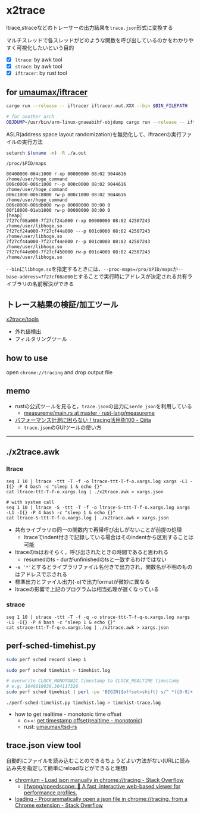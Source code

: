 # x2trace

ltrace,straceなどのトレーサーの出力結果を`trace.json`形式に変換する

マルチスレッドで各スレッドがどのような関数を呼び出しているのかをわかりやすく可視化したいという目的

* [x] `ltrace`: by awk tool
* [x] `strace`: by awk tool
* [x] `iftracer`: by rust tool

## for [umaumax/iftracer]( https://github.com/umaumax/iftracer/tree/master/ )
``` bash
cargo run --release -- iftracer iftracer.out.XXX --bin $BIN_FILEPATH

# for another arch
OBJDUMP=/usr/bin/arm-linux-gnueabihf-objdump cargo run --release -- iftracer iftracer.out.XXX --bin $BIN_FILEPATH
```

ASLR(address space layout randomization)を無効化して、iftracerの実行ファイルの実行方法
``` bash
setarch $(uname -m) -R ./a.out
```

`/proc/$PID/maps`
``` log
00400000-004c1000 r-xp 00000000 08:02 9044616                            /home/user/hoge_command
006c0000-006c1000 r--p 000c0000 08:02 9044616                            /home/user/hoge_command
006c1000-006c8000 rw-p 000c1000 08:02 9044616                            /home/user/hoge_command
006c8000-006db000 rw-p 00000000 00:00 0 
00f18000-01eb1000 rw-p 00000000 00:00 0                                  [heap]
7f27cf08a000-7f27cf24a000 r-xp 00000000 08:02 42507243                   /home/user/libhoge.so
7f27cf24a000-7f27cf44a000 ---p 001c0000 08:02 42507243                   /home/user/libhoge.so
7f27cf44a000-7f27cf44e000 r--p 001c0000 08:02 42507243                   /home/user/libhoge.so
7f27cf44e000-7f27cf450000 rw-p 001c4000 08:02 42507243                   /home/user/libhoge.so
```

`--bin`に`libhoge.so`を指定するときには、`--proc-maps=/pro/$PID/maps`か`--base-address=7f27cf08a000`とすることで実行時にアドレスが決定される共有ライブラリの名前解決ができる

## トレース結果の検証/加工ツール
[x2trace/tools]( https://github.com/umaumax/x2trace/tree/master/tools )

* 外れ値検出
* フィルタリングツール

## how to use
open `chrome://tracing` and drop output file

## memo
* rustの公式ツールを見ると，`trace.json`の出力に`serde_json`を利用している
  * [measureme/main\.rs at master · rust\-lang/measureme]( https://github.com/rust-lang/measureme/blob/master/crox/src/main.rs )
* [パフォーマンス計測に困らない！tracing活用術100 \- Qiita]( https://qiita.com/keishi/items/5f1af0851901e9021488 )
  * `trace.json`のGUIツールの使い方

----

## ./x2trace.awk
### ltrace
```
seq 1 10 | ltrace -ttt -T -f -o ltrace-ttt-T-f-o.xargs.log xargs -L1 -I{} -P 4 bash -c "sleep 1 & echo {}"
cat ltrace-ttt-T-f-o.xargs.log | ./x2trace.awk > xargs.json

# with system call
seq 1 10 | ltrace -S -ttt -T -f -o ltrace-S-ttt-T-f-o.xargs.log xargs -L1 -I{} -P 4 bash -c "sleep 1 & echo {}"
cat ltrace-S-ttt-T-f-o.xargs.log | ./x2trace.awk > xargs.json
```

* 共有ライブラリの同一の関数内で再帰呼び出しがないことが前提の処理
  * ltraceでindent付きで記録している場合はそのindentから区別することは可能
* ltraceのtsはおそらく，呼び出されたときの時間であると思われる
  * resumedのts - durがunfinishedのtsと一致するわけではない
* `-e '*'`とするとライブラリファイル名付きで出力され，関数名が不明のものはアドレスで示される
* 標準出力とファイル出力(`-o`)で出力formatが微妙に異なる
* ltraceの影響で上記のプログラムは相当処理が遅くなっている

### strace
```
seq 1 10 | strace -ttt -T -f -q -o strace-ttt-T-f-q-o.xargs.log xargs -L1 -I{} -P 4 bash -c "sleep 1 & echo {}"
cat strace-ttt-T-f-q-o.xargs.log | ./x2trace.awk > xargs.json
```

## perf-sched-timehist.py
``` bash
sudo perf sched record sleep 1

sudo perf sched timehist > timehist.log

# overwrite CLOCK_MONOTONIC timestamp to CLOCK_REALTIME timestamp
# e.g. 1646610039.304117326
sudo perf sched timehist | perl -pe 'BEGIN{$offset=shift} s/^ *([0-9]+.[0-9]+)/$1+$offset/e' $TIMESTAMP_OFFSET > timehist.log

./perf-sched-timehist.py timehist.log > timehist-trace.log
```

* how to get realtime - monotonic time offset
  * c++: [get timestamp offset(realtime - monotonic)]( https://gist.github.com/umaumax/587238da2b1adad9c85f600076b7280e )
  * rust: [umaumax/tsd-rs]( https://github.com/umaumax/tsd-rs )

## trace.json view tool
自動的にファイルを読み込むことのできるちょうどよい方法がない(URLに読み込み先を指定して簡単にreloadなどができると理想)

* [chromium \- Load json manually in chrome://tracing \- Stack Overflow]( https://stackoverflow.com/questions/49147681/load-json-manually-in-chrome-tracing )
  * [jlfwong/speedscope: 🔬 A fast, interactive web\-based viewer for performance profiles\.]( https://github.com/jlfwong/speedscope#usage )
* [loading \- Programmatically open a json file in chrome://tracing, from a Chrome extension \- Stack Overflow]( https://stackoverflow.com/questions/42076654/programmatically-open-a-json-file-in-chrome-tracing-from-a-chrome-extension?noredirect=1&lq=1 )
